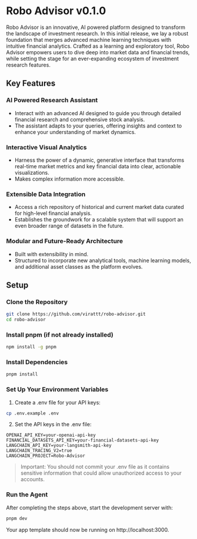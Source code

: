 # Robo Advisor v0.1.0

Robo Advisor is an innovative, AI powered platform designed to transform the landscape of investment research. In this initial release, we lay a robust foundation that merges advanced machine learning techniques with intuitive financial analytics. Crafted as a learning and exploratory tool, Robo Advisor empowers users to dive deep into market data and financial trends, while setting the stage for an ever-expanding ecosystem of investment research features.

## Key Features

### AI Powered Research Assistant
- Interact with an advanced AI designed to guide you through detailed financial research and comprehensive stock analysis.
- The assistant adapts to your queries, offering insights and context to enhance your understanding of market dynamics.

### Interactive Visual Analytics
- Harness the power of a dynamic, generative interface that transforms real-time market metrics and key financial data into clear, actionable visualizations.
- Makes complex information more accessible.

### Extensible Data Integration
- Access a rich repository of historical and current market data curated for high-level financial analysis.
- Establishes the groundwork for a scalable system that will support an even broader range of datasets in the future.

### Modular and Future-Ready Architecture
- Built with extensibility in mind.
- Structured to incorporate new analytical tools, machine learning models, and additional asset classes as the platform evolves.

## Setup

### Clone the Repository
```bash
git clone https://github.com/virattt/robo-advisor.git
cd robo-advisor
```

### Install pnpm (if not already installed)

```bash
npm install -g pnpm
```

### Install Dependencies
```bash
pnpm install
```

### Set Up Your Environment Variables
1. Create a .env file for your API keys:
```bash
cp .env.example .env
```
2. Set the API keys in the .env file:
```dotenv
OPENAI_API_KEY=your-openai-api-key
FINANCIAL_DATASETS_API_KEY=your-financial-datasets-api-key
LANGCHAIN_API_KEY=your-langsmith-api-key
LANGCHAIN_TRACING_V2=true
LANGCHAIN_PROJECT=Robo-Advisor
```
> Important: You should not commit your .env file as it contains sensitive information that could allow unauthorized access to your accounts.

### Run the Agent
After completing the steps above, start the development server with:
```bash
pnpm dev
```
Your app template should now be running on http://localhost:3000.
